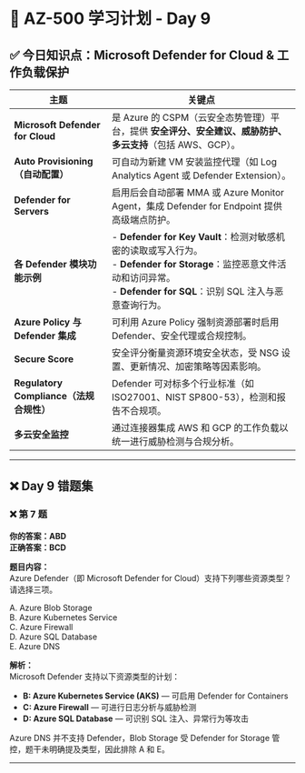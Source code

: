 # 📘 AZ-500 学习计划 - Day 9

## ✅ 今日知识点：Microsoft Defender for Cloud & 工作负载保护

| 主题 | 关键点 |
|------|--------|
| **Microsoft Defender for Cloud** | 是 Azure 的 CSPM（云安全态势管理）平台，提供 **安全评分、安全建议、威胁防护、多云支持**（包括 AWS、GCP）。 |
| **Auto Provisioning（自动配置）** | 可自动为新建 VM 安装监控代理（如 Log Analytics Agent 或 Defender Extension）。 |
| **Defender for Servers** | 启用后会自动部署 MMA 或 Azure Monitor Agent，集成 Defender for Endpoint 提供高级端点防护。 |
| **各 Defender 模块功能示例** | - **Defender for Key Vault**：检测对敏感机密的读取或写入行为。<br>- **Defender for Storage**：监控恶意文件活动和访问异常。<br>- **Defender for SQL**：识别 SQL 注入与恶意查询行为。 |
| **Azure Policy 与 Defender 集成** | 可利用 Azure Policy 强制资源部署时启用 Defender、安全代理或合规控制。 |
| **Secure Score** | 安全评分衡量资源环境安全状态，受 NSG 设置、更新情况、加密策略等因素影响。 |
| **Regulatory Compliance（法规合规性）** | Defender 可对标多个行业标准（如 ISO27001、NIST SP800-53），检测和报告不合规项。 |
| **多云安全监控** | 通过连接器集成 AWS 和 GCP 的工作负载以统一进行威胁检测与合规分析。 |

---

## ❌ Day 9 错题集

### ❌ 第 7 题

**你的答案：ABD**  
**正确答案：BCD**

**题目内容：**  
Azure Defender（即 Microsoft Defender for Cloud）支持下列哪些资源类型？请选择三项。

A. Azure Blob Storage  
B. Azure Kubernetes Service  
C. Azure Firewall  
D. Azure SQL Database  
E. Azure DNS

**解析：**  
Microsoft Defender 支持以下资源类型的计划：  
- **B: Azure Kubernetes Service (AKS)** — 可启用 Defender for Containers  
- **C: Azure Firewall** — 可进行日志分析与威胁检测  
- **D: Azure SQL Database** — 可识别 SQL 注入、异常行为等攻击

Azure DNS 并不支持 Defender，Blob Storage 受 Defender for Storage 管控，题干未明确提及类型，因此排除 A 和 E。

---

